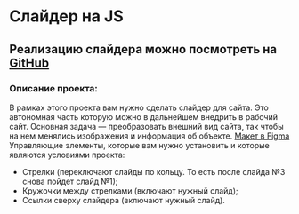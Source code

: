 # Слайдер на JS
## Реализацию слайдера можно посмотреть на [GitHub](https://serg310583.github.io/Slider-JS/)

### Описание проекта:
В рамках этого проекта вам нужно сделать слайдер для сайта. Это автономная часть которую можно в дальнейшем внедрить в рабочий сайт.
Основная задача — преобразовать внешний вид сайта, так чтобы на нем менялись изображения и информация об объекте.
[Макет в Figma](https://www.figma.com/file/D4rkmpfIjEC3GwYBPgE1vd/Slider) 
Управляющие элементы, которые вам нужно установить и которые являются условиями проекта:
- Стрелки (переключают слайды по кольцу. То есть после слайда №3 снова пойдет слайд №1);
- Кружочки между стрелками (включают нужный слайд);
- Ссылки сверху слайдера (включают нужный слайд).
